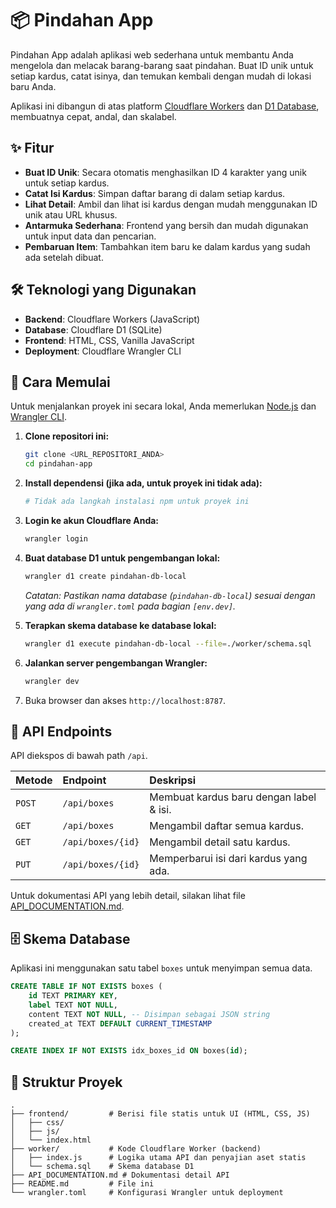 # 📦 Pindahan App

Pindahan App adalah aplikasi web sederhana untuk membantu Anda mengelola dan melacak barang-barang saat pindahan. Buat ID unik untuk setiap kardus, catat isinya, dan temukan kembali dengan mudah di lokasi baru Anda.

Aplikasi ini dibangun di atas platform [Cloudflare Workers](https://workers.cloudflare.com/) dan [D1 Database](https://developers.cloudflare.com/d1/), membuatnya cepat, andal, dan skalabel.

## ✨ Fitur

- **Buat ID Unik**: Secara otomatis menghasilkan ID 4 karakter yang unik untuk setiap kardus.
- **Catat Isi Kardus**: Simpan daftar barang di dalam setiap kardus.
- **Lihat Detail**: Ambil dan lihat isi kardus dengan mudah menggunakan ID unik atau URL khusus.
- **Antarmuka Sederhana**: Frontend yang bersih dan mudah digunakan untuk input data dan pencarian.
- **Pembaruan Item**: Tambahkan item baru ke dalam kardus yang sudah ada setelah dibuat.

## 🛠️ Teknologi yang Digunakan

- **Backend**: Cloudflare Workers (JavaScript)
- **Database**: Cloudflare D1 (SQLite)
- **Frontend**: HTML, CSS, Vanilla JavaScript
- **Deployment**: Cloudflare Wrangler CLI

## 🚀 Cara Memulai

Untuk menjalankan proyek ini secara lokal, Anda memerlukan [Node.js](https://nodejs.org/) dan [Wrangler CLI](https://developers.cloudflare.com/workers/wrangler/install-and-update/).

1.  **Clone repositori ini:**
    ```bash
    git clone <URL_REPOSITORI_ANDA>
    cd pindahan-app
    ```

2.  **Install dependensi (jika ada, untuk proyek ini tidak ada):**
    ```bash
    # Tidak ada langkah instalasi npm untuk proyek ini
    ```

3.  **Login ke akun Cloudflare Anda:**
    ```bash
    wrangler login
    ```

4.  **Buat database D1 untuk pengembangan lokal:**
    ```bash
    wrangler d1 create pindahan-db-local
    ```
    *Catatan: Pastikan nama database (`pindahan-db-local`) sesuai dengan yang ada di `wrangler.toml` pada bagian `[env.dev]`.*

5.  **Terapkan skema database ke database lokal:**
    ```bash
    wrangler d1 execute pindahan-db-local --file=./worker/schema.sql
    ```

6.  **Jalankan server pengembangan Wrangler:**
    ```bash
    wrangler dev
    ```

7.  Buka browser dan akses `http://localhost:8787`.

## 📝 API Endpoints

API diekspos di bawah path `/api`.

| Metode | Endpoint          | Deskripsi                               |
| :----- | :---------------- | :-------------------------------------- |
| `POST` | `/api/boxes`      | Membuat kardus baru dengan label & isi. |
| `GET`  | `/api/boxes`      | Mengambil daftar semua kardus.          |
| `GET`  | `/api/boxes/{id}` | Mengambil detail satu kardus.           |
| `PUT`  | `/api/boxes/{id}` | Memperbarui isi dari kardus yang ada.   |

Untuk dokumentasi API yang lebih detail, silakan lihat file [API_DOCUMENTATION.md](./API_DOCUMENTATION.md).

## 🗄️ Skema Database

Aplikasi ini menggunakan satu tabel `boxes` untuk menyimpan semua data.

```sql
CREATE TABLE IF NOT EXISTS boxes (
    id TEXT PRIMARY KEY,
    label TEXT NOT NULL,
    content TEXT NOT NULL, -- Disimpan sebagai JSON string
    created_at TEXT DEFAULT CURRENT_TIMESTAMP
);

CREATE INDEX IF NOT EXISTS idx_boxes_id ON boxes(id);
```

## 📂 Struktur Proyek

```
.
├── frontend/         # Berisi file statis untuk UI (HTML, CSS, JS)
│   ├── css/
│   ├── js/
│   └── index.html
├── worker/           # Kode Cloudflare Worker (backend)
│   ├── index.js      # Logika utama API dan penyajian aset statis
│   └── schema.sql    # Skema database D1
├── API_DOCUMENTATION.md # Dokumentasi detail API
├── README.md         # File ini
└── wrangler.toml     # Konfigurasi Wrangler untuk deployment
```
